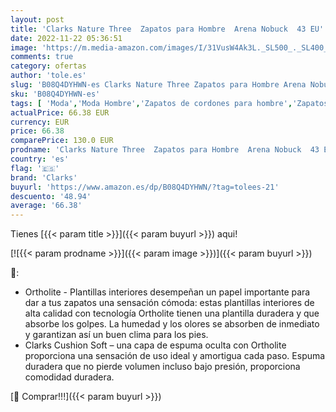 ```yaml
---
layout: post
title: 'Clarks Nature Three  Zapatos para Hombre  Arena Nobuck  43 EU'
date: 2022-11-22 05:36:51
image: 'https://m.media-amazon.com/images/I/31VusW4Ak3L._SL500_._SL400_.jpg'
comments: true
category: ofertas
author: 'tole.es'
slug: 'B08Q4DYHWN-es Clarks Nature Three Zapatos para Hombre Arena Nobuck 43 EU'
sku: 'B08Q4DYHWN-es'
tags: [ 'Moda','Moda Hombre','Zapatos de cordones para hombre','Zapatos para hombre','clarks','zapatos','🇪🇸', ]
actualPrice: 66.38 EUR
currency: EUR
price: 66.38
comparePrice: 130.0 EUR
prodname: 'Clarks Nature Three  Zapatos para Hombre  Arena Nobuck  43 EU'
country: 'es'
flag: '🇪🇸'
brand: 'Clarks'
buyurl: 'https://www.amazon.es/dp/B08Q4DYHWN/?tag=tolees-21'
descuento: '48.94'
average: '66.38'
---
```


Tienes [{{< param title >}}]({{< param buyurl >}}) aqui!

[![{{< param prodname >}}]({{< param image >}})]({{< param buyurl >}})

🔎:

- Ortholite - Plantillas interiores desempeñan un papel importante para dar a tus zapatos una sensación cómoda: estas plantillas interiores de alta calidad con tecnología Ortholite tienen una plantilla duradera y que absorbe los golpes. La humedad y los olores se absorben de inmediato y garantizan así un buen clima para los pies.
- Clarks Cushion Soft – una capa de espuma oculta con Ortholite proporciona una sensación de uso ideal y amortigua cada paso. Espuma duradera que no pierde volumen incluso bajo presión, proporciona comodidad duradera.

[🛒 Comprar!!!]({{< param buyurl >}})
